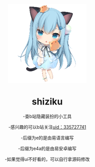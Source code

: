 <div align="center">
<img alt="LOGO" src="https://github.com/cyh946/shiziku/blob/main/shiziku.png" width="250" height="250" />

# shiziku
-查b站隐藏装扮的小工具

-感兴趣的可以b站关注[uid：335727741](https://space.bilibili.com/335727741)

-后缀为e的是由易语言编写

-后缀为e4a的是由易安卓编写

-如果觉得ui不好看的，可以自行拿源码修改
